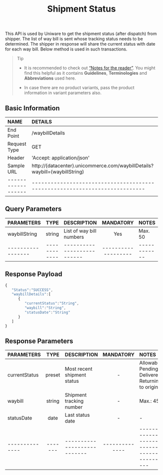 ﻿---
id: shipment-status
title: Shipment Status
permalink: docs/shipment-status.html
---


This API is used by Uniware to get the shipment status (after dispatch) from shipper. The list of way bill is sent whose tracking status needs to be determined. The shipper in response will share the current status with date for each way bill. Below method is used in such transactions.

>Tip
>
> - It is recommended to check out [“Notes for the reader”](/docs/notes-for-reader.html). You might find this helpful as it contains **Guidelines**, **Terminologies** and **Abbreviations** used here.
>
> - In case there are no product variants, pass the product information in variant parameters also.

## Basic Information

| NAME             | DETAILS                                                                 | 
| :----------------| :---------------------------------------------------------------------  | 
| End Point        | /waybillDetails                                                               | 
| Request Type     | GET                                                                     | 
| Header           | 'Accept: application/json'                                               | 
| Sample URL       | http://{datacenter}.unicommerce.com/waybillDetails?waybill=(waybillString)
| ------------------| --------------------------------------------------------------------------- |


## Query Parameters

|PARAMETERS     		    |TYPE      	 		    |DESCRIPTION			|MANDATORY	|NOTES	
|:----------------------|:-----------------:|:---------------|:---------:|:--------|
|waybillString				      |string				      |List of way bill numbers			|Yes		    | Max. 50      |    
|-----------------|------------|--------------------------|-------------------|------------|

## Response Payload

```js
{
   "Status":"SUCCESS",
   "waybillDetails":[
      {
         "currentStatus":"String",
         "waybill":"String",
         "statusDate":"String"
      }
   ]
}
```

## Response Parameters

|PARAMETERS     		    |TYPE      	 		    |DESCRIPTION			|MANDATORY	|NOTES	
|:----------------------|:-----------------:|:---------------|:---------:|:--------|
| currentStatus | preset | Most recent shipment status | -         | Allowable: Pending, Delivered, Returning to origin | 
| waybill       | string | Shipment tracking number    | -         | Max.: 45                                           | 
| statusDate    | date   | Last status date            | -         | -                                                  | 
|--------------|-------|---------------------------|--------------|---------------------------------------------|

